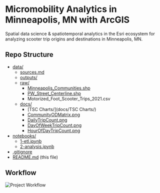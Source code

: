 # Micromobility Analytics in Minneapolis, MN with ArcGIS

Spatial data science & spatiotemporal analytics in the Esri ecosystem for analyzing scooter trip origins and destinations in Minneapolis, MN.

## Repo Structure
- [data/](data/)
  - [sources.md](data/sources.md)
  - [outputs/](data/outputs)
  - [raw/](data/raw)
    - [Minneapolis_Communities.shp](data/raw/Communities)
    - [PW_Street_Centerline.shp](data/raw/PW_Street_Centerline)
    - Motorized_Foot_Scooter_Trips_2021.csv
  - [docs/](docs/)
    - [TSC Charts/](docs/TSC Charts/)
    - [CommunityODMatrix.png](docs/CommunityODMatrix.png)
    - [DailyTripCount.png](docs/DailyTripCount.png)
    - [DayOfWeekTripCount.png](docs/DayOfWeekTripCount.png)
    - [HourOfDayTripCount.png](docs/HourOfDayTripCount.png)
- [notebooks/](notebooks/)
  - [1-etl.ipynb](notebooks/1-etl.ipynb)
  - [2-analysis.ipynb](notebooks/2-analysis.ipynb)
- [.gitignore](.gitignore)
- [README.md](README.md) (this file)

## Workflow
![Project Workflow](https://github.com/lukezaruba/MicromobilityForecasting/blob/main/docs/Micromobility%20Workflow.png?raw=true)
